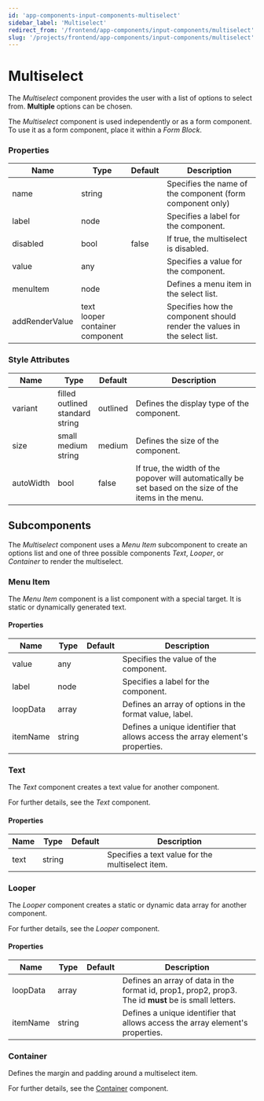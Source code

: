 ```yaml
---
id: 'app-components-input-components-multiselect'
sidebar_label: 'Multiselect'
redirect_from: '/frontend/app-components/input-components/multiselect'
slug: '/projects/frontend/app-components/input-components/multiselect'
---
```


# Multiselect

The _Multiselect_ component provides the user with a list of options to select from. **Multiple** options can be chosen.

The _Multiselect_ component is used independently or as a form component. To use it as a form component, place it within a _Form Block_.

### Properties

<table>
<thead>
<tr><th>Name</th><th>Type</th><th>Default</th><th>Description</th></tr>
</thead>
<tbody>
<tr><td>name</td><td>string</td><td></td><td>Specifies the name of the component (form component only)</td></tr>
<tr><td>label</td><td>node</td><td></td><td>Specifies a label for the component.</td></tr>
<tr><td>disabled</td><td>bool</td><td>false</td><td>If true, the multiselect is disabled.</td></tr>
<tr><td>value</td><td>any</td><td></td><td>Specifies a value for the component.</td></tr>
<tr><td>menuItem</td><td>node</td><td></td><td>Defines a menu item in the select list.</td></tr>
<tr><td>addRenderValue</td><td>text<br/>looper<br/>container<br/>component</td><td></td><td>Specifies how the component should render the values in the select list.</td></tr>
</tbody>
</table>

### Style Attributes

<table>
<thead>
<tr><th>Name</th><th>Type</th><th>Default</th><th>Description</th></tr>
</thead>
<tbody>
<tr><td>variant</td><td>filled<br/>outlined<br/>standard<br/>string</td><td>outlined</td><td>Defines the display type of the component.</td></tr>
<tr><td>size</td><td>small<br/>medium<br/>string</td><td>medium</td><td>Defines the size of the component.</td></tr>
<tr><td>autoWidth</td><td>bool</td><td>false</td><td>If true, the width of the popover will automatically be set based on the size of the items in the menu.</td></tr>
</tbody>
</table>

## Subcomponents

The _Multiselect_ component uses a _Menu Item_ subcomponent to create an options list and one of three possible components _Text_, _Looper_, or _Container_ to render the multiselect.

### Menu Item

The _Menu Item_ component is a list component with a special target. It is static or dynamically generated text.

#### Properties

<table>
<thead>
<tr><th>Name</th><th>Type</th><th>Default</th><th>Description</th></tr>
</thead>
<tbody>
<tr><td>value</td><td>any</td><td></td><td>Specifies the value of the component.</td></tr>
<tr><td>label</td><td>node</td><td></td><td>Specifies a label for the component.</td></tr>
<tr><td>loopData</td><td>array</td><td></td><td>Defines an array of options in the format value, label.</td></tr>
<tr><td>itemName</td><td>string</td><td></td><td>Defines a unique identifier that allows access the array element's properties.</td></tr>
</tbody>
</table>

### Text

The _Text_ component creates a text value for another component.

For further details, see the *Text* component.

#### Properties

<table>
<thead>
<tr><th>Name</th><th>Type</th><th>Default</th><th>Description</th></tr>
</thead>
<tbody>
<tr><td>text</td><td>string</td><td></td><td>Specifies a text value for the multiselect item.</td></tr>
</tbody>
</table>

### Looper

The _Looper_ component creates a static or dynamic data array for another component.

For further details, see the *Looper* component.

#### Properties

<table>
<thead>
<tr><th>Name</th><th>Type</th><th>Default</th><th>Description</th></tr>
</thead>
<tbody>
<tr><td>loopData</td><td>array</td><td></td><td>Defines an array of data in the format id, prop1, prop2, prop3. The id <b>must</b> be is small letters.</td></tr>
<tr><td>itemName</td><td>string</td><td></td><td>Defines a unique identifier that allows access the array element's properties.</td></tr>
</tbody>
</table>

### Container

Defines the margin and padding around a multiselect item.

For further details, see the [Container](/projects/frontend/app-components/layout-components/container) component.
